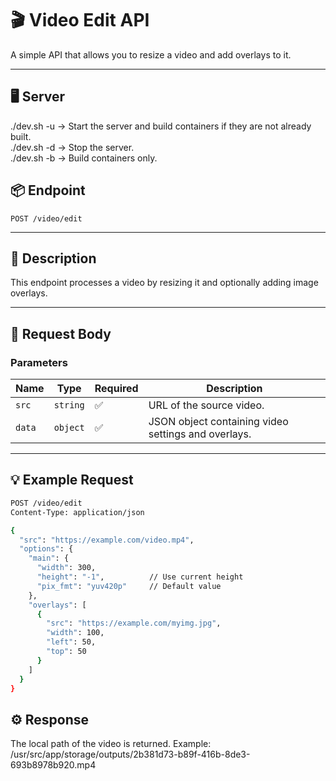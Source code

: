 # 🎬 Video Edit API

A simple API that allows you to resize a video and add overlays to it.

---

## 🖥️ Server

./dev.sh -u → Start the server and build containers if they are not already built.  
./dev.sh -d → Stop the server.  
./dev.sh -b → Build containers only.

## 📦 Endpoint

`POST /video/edit`

---

## 🧩 Description

This endpoint processes a video by resizing it and optionally adding image overlays.

---

## 🧾 Request Body

### Parameters

| Name   | Type     | Required | Description                                         |
| ------ | -------- | -------- | --------------------------------------------------- |
| `src`  | `string` | ✅       | URL of the source video.                            |
| `data` | `object` | ✅       | JSON object containing video settings and overlays. |

---

## 💡 Example Request

```bash
POST /video/edit
Content-Type: application/json

{
  "src": "https://example.com/video.mp4",
  "options": {
    "main": {
      "width": 300,
      "height": "-1",          // Use current height
      "pix_fmt": "yuv420p"     // Default value
    },
    "overlays": [
      {
        "src": "https://example.com/myimg.jpg",
        "width": 100,
        "left": 50,
        "top": 50
      }
    ]
  }
}
```

## ⚙️ Response

The local path of the video is returned. Example: /usr/src/app/storage/outputs/2b381d73-b89f-416b-8de3-693b8978b920.mp4
